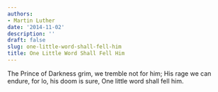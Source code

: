 ```yaml
---
authors:
- Martin Luther
date: '2014-11-02'
description: ''
draft: false
slug: one-little-word-shall-fell-him
title: One Little Word Shall Fell Him
---
```


The Prince of Darkness grim, we tremble not for him;
His rage we can endure, for lo, his doom is sure,
One little word shall fell him.



